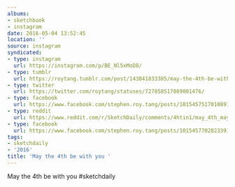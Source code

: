 ```yaml
---
albums:
- sketchbook
- instagram
date: 2016-05-04 13:52:45
location: ''
source: instagram
syndicated:
- type: instagram
  url: https://instagram.com/p/BE_Nl5xMoD8/
- type: tumblr
  url: https://roytang.tumblr.com/post/143841833385/may-the-4th-be-with-you-sketchdaily
- type: twitter
  url: https://twitter.com/roytang/statuses/727858517089001476/
- type: facebook
  url: https://www.facebook.com/stephen.roy.tang/posts/10154575170108912:1
- type: reddit
  url: https://www.reddit.com/r/SketchDaily/comments/4htin1/may_4th_may_the_fourth_be_with_you_star_wars/d2sehn6/
- type: facebook
  url: https://www.facebook.com/stephen.roy.tang/posts/10154577028233912
tags:
- sketchdaily
- '2016'
title: 'May the 4th be with you '
---
```


May the 4th be with you #sketchdaily